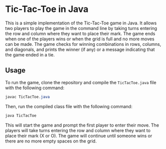 # Tic-Tac-Toe in Java

This is a simple implementation of the Tic-Tac-Toe game in Java. It allows two players to play the game in the command line by taking turns entering the row and column where they want to place their mark. The game ends when one of the players wins or when the grid is full and no more moves can be made. The game checks for winning combinations in rows, columns, and diagonals, and prints the winner (if any) or a message indicating that the game ended in a tie.

## Usage

To run the game, clone the repository and compile the `TicTacToe.java` file with the following command:

```java
javac TicTacToe.java
```

Then, run the compiled class file with the following command:

```java
java TicTacToe
```

This will start the game and prompt the first player to enter their move. The players will take turns entering the row and column where they want to place their mark (X or O). The game will continue until someone wins or there are no more empty spaces on the grid.
